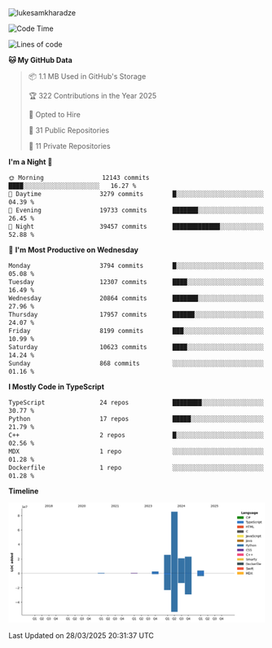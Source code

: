 <img src="https://komarev.com/ghpvc/?username=lukesamkharadze64&label=Profile%20Views&color=0e75b6&style=flat" alt="lukesamkharadze"/>

<!--START_SECTION:waka-->
![Code Time](http://img.shields.io/badge/Code%20Time-251%20hrs%202%20mins-blue)

![Lines of code](https://img.shields.io/badge/From%20Hello%20World%20I%27ve%20Written-160.9%20million%20lines%20of%20code-blue)

**🐱 My GitHub Data** 

> 📦 1.1 MB Used in GitHub's Storage 
 > 
> 🏆 322 Contributions in the Year 2025
 > 
> 💼 Opted to Hire
 > 
> 📜 31 Public Repositories 
 > 
> 🔑 11 Private Repositories 
 > 
**I'm a Night 🦉** 

```text
🌞 Morning                12143 commits       ████░░░░░░░░░░░░░░░░░░░░░   16.27 % 
🌆 Daytime                3279 commits        █░░░░░░░░░░░░░░░░░░░░░░░░   04.39 % 
🌃 Evening                19733 commits       ███████░░░░░░░░░░░░░░░░░░   26.45 % 
🌙 Night                  39457 commits       █████████████░░░░░░░░░░░░   52.88 % 
```
📅 **I'm Most Productive on Wednesday** 

```text
Monday                   3794 commits        █░░░░░░░░░░░░░░░░░░░░░░░░   05.08 % 
Tuesday                  12307 commits       ████░░░░░░░░░░░░░░░░░░░░░   16.49 % 
Wednesday                20864 commits       ███████░░░░░░░░░░░░░░░░░░   27.96 % 
Thursday                 17957 commits       ██████░░░░░░░░░░░░░░░░░░░   24.07 % 
Friday                   8199 commits        ███░░░░░░░░░░░░░░░░░░░░░░   10.99 % 
Saturday                 10623 commits       ████░░░░░░░░░░░░░░░░░░░░░   14.24 % 
Sunday                   868 commits         ░░░░░░░░░░░░░░░░░░░░░░░░░   01.16 % 
```


**I Mostly Code in TypeScript** 

```text
TypeScript               24 repos            ████████░░░░░░░░░░░░░░░░░   30.77 % 
Python                   17 repos            █████░░░░░░░░░░░░░░░░░░░░   21.79 % 
C++                      2 repos             █░░░░░░░░░░░░░░░░░░░░░░░░   02.56 % 
MDX                      1 repo              ░░░░░░░░░░░░░░░░░░░░░░░░░   01.28 % 
Dockerfile               1 repo              ░░░░░░░░░░░░░░░░░░░░░░░░░   01.28 % 
```



**Timeline**

![Lines of Code chart](https://raw.githubusercontent.com/LukeSamkharadze/LukeSamkharadze/main/assets/bar_graph.png)


 Last Updated on 28/03/2025 20:31:37 UTC
<!--END_SECTION:waka-->

<!--
[![Anurag's github stats](https://github-readme-stats.vercel.app/api?username=LukeSamkharadze&count_private=true&theme=dark&show_icons=true&custom_title=Github%20Stats)](https://github.com/anuraghazra/github-readme-stats)
[![willianrod's wakatime stats](https://github-readme-stats.vercel.app/api/wakatime?username=LukeSamkharadze&theme=dark&langs_count=9&custom_title=Weekly%20Stats)](https://github.com/anuraghazra/github-readme-stats)
[![Top Langs](https://github-readme-stats.vercel.app/api/top-langs/?username=LukeSamkharadze&theme=dark&langs_count=9&custom_title=Repositories)](https://github.com/anuraghazra/github-readme-stats)
<img alt="GitHub Stats" src="https://github-readme-stats.vercel.app/api?username=LukeSamkharadze&count_private=true&show_icons=true&include_all_commits=true&theme=dark">
-->
